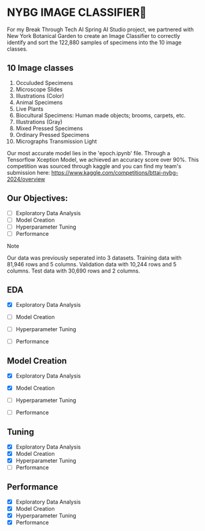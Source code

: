 # NYBG IMAGE CLASSIFIER🌱
For my Break Through Tech AI Spring AI Studio project, we partnered with New York Botanical Garden to create an Image Classifier to correctly identify and sort the 122,880 samples of specimens into the 10 image classes.

## 10 Image classes
1. Occuluded Specimens
2. Microscope Slides
3. Illustrations (Color)
4. Animal Specimens
5. Live Plants
6. Biocultural Specimens: Human made objects; brooms, carpets, etc.
7. Illustrations (Gray)
8. Mixed Pressed Specimens
9. Ordinary Pressed Specimens
10. Micrographs Transmission Light

Our most accurate model lies in the 'epoch.ipynb' file. Through a Tensorflow Xception Model, we achieved an accuracy score over 90%. This competition was sourced through kaggle and you can find my team's submission here: https://www.kaggle.com/competitions/bttai-nybg-2024/overview

## **Our Objectives:**
- [ ] Exploratory Data Analysis
- [ ] Model Creation
- [ ] Hyperparameter Tuning
- [ ] Performance

> [!NOTE]
> Our data was previously seperated into 3 datasets.
> Training data with 81,946 rows and 5 columns.
> Validation data with 10,244 rows and 5 columns.
> Test data with 30,690 rows and 2 columns.


## **EDA**

- [X] Exploratory Data Analysis
- [ ] Model Creation
- [ ] Hyperparameter Tuning
- [ ] Performance


## **Model Creation**

- [X] Exploratory Data Analysis
- [X] Model Creation
- [ ] Hyperparameter Tuning
- [ ] Performance


## **Tuning**

- [X] Exploratory Data Analysis
- [X] Model Creation
- [X] Hyperparameter Tuning
- [ ] Performance

## **Performance**

- [X] Exploratory Data Analysis
- [X] Model Creation
- [X] Hyperparameter Tuning
- [X] Performance
